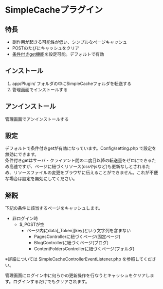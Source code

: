 # SimpleCacheプラグイン

## 特長

- 副作用が起きる可能性が低い、シンプルなページキャッシュ
- POSTのたびにキャッシュをクリア
- [条件付きget機能](https://www.google.com/search?q=php+%E6%9D%A1%E4%BB%B6%E4%BB%98%E3%81%8Dget)を設定可能。デフォルトで有効

## インストール

1. app/Plugin/ フォルダの中にSimpleCacheフォルダを転送する
2. 管理画面でインストールする

## アンインストール

管理画面でアンインストールする

## 設定

デフォルトで条件付きgetが有効になっています。Config/setting.php で設定を無効にできます。<br>
条件付きgetはサーバ・クライアント間の二度目以降の転送量をゼロにできるため高速ですが、ページに紐づくリソース(cssやjsなど)も更新なしとされるため、リソースファイルの変更をブラウザに伝えることができません。これが不便な場合は設定を無効にしてください。

## 解説

下記の条件に該当するページをキャッシュします。

- 非ログイン時
  - $_POSTが空
    - ページ内にdata[_Token][key]という文字列を含まない
      -  PagesControllerに紐づくページ(固定ページ)
      -  BlogControllerに紐づくページ(ブログ)
      -  ContentFoldersControllerに紐づくページ(フォルダ)

※詳細については SimpleCacheControllerEventListener.php を参照してください。

管理画面にログイン中に何らかの更新操作を行なうとキャッシュをクリアします。ログインするだけでもクリアされます。
